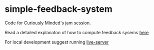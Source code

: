 # simple-feedback-system

Code for [Curiously Minded](https://www.curiouslyminded.xyz/)'s jam session.

Read a detailed explanaton of how to compute feedback sysems [here](https://solquemal.com/seeds/feedback-systems)

For local development suggest running [live-server](https://github.com/tapio/live-server)
